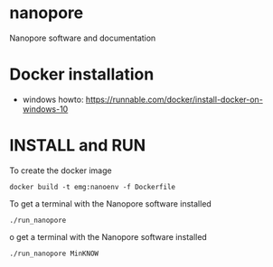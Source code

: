 # nanopore
Nanopore software and documentation

# Docker installation

- windows howto: https://runnable.com/docker/install-docker-on-windows-10

# INSTALL and RUN

To create the docker image

`docker build -t emg:nanoenv -f Dockerfile`

To get a terminal with the Nanopore software installed

`./run_nanopore`


o get a terminal with the Nanopore software installed

`./run_nanopore MinKNOW`
 

